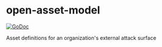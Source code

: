 # open-asset-model

[![GoDoc](https://pkg.go.dev/badge/github.com/owasp-amass/open-asset-model/?utm_source=godoc)](https://pkg.go.dev/github.com/owasp-amass/open-asset-model)

Asset definitions for an organization's external attack surface
